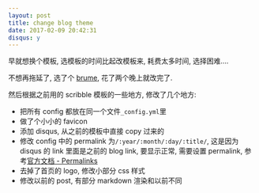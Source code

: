 ```yaml
---
layout: post
title: change blog theme
date: 2017-02-09 20:42:31
disqus: y
---
```


早就想换个模板, 选模板的时间比起改模板来, 耗费太多时间, 选择困难....

不想再拖延了, 选了个 [brume](https://github.com/aigarsdz/brume), 花了两个晚上就改完了.

然后根据之前用的 scribble 模板的一些地方, 修改了几个地方:

+ 把所有 config 都放在同一个文件`_config.yml`里
+ 做了个小小的 favicon
+ 添加 disqus, 从之前的模板中直接 copy 过来的
+ 修改 config 中的 permalink 为`/:year/:month/:day/:title/`, 这是因为 disqus 的 link 里面是之前的 blog link, 要显示正常, 需要设置 permalink, 参考[官方文档 - Permalinks](https://jekyllrb.com/docs/permalinks/)
+ 去掉了首页的 logo, 修改小部分 css 样式
+ 修改以前的 post, 有部分 markdown 渲染和以前不同